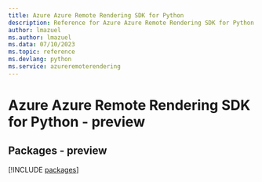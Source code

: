 ```yaml
---
title: Azure Azure Remote Rendering SDK for Python
description: Reference for Azure Azure Remote Rendering SDK for Python
author: lmazuel
ms.author: lmazuel
ms.data: 07/10/2023
ms.topic: reference
ms.devlang: python
ms.service: azureremoterendering
---
```

# Azure Azure Remote Rendering SDK for Python - preview
## Packages - preview
[!INCLUDE [packages](azure-remote-rendering-index.md)]